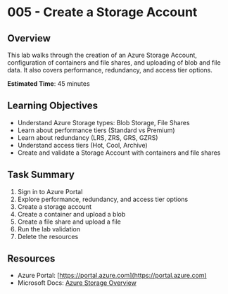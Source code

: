 # 005 - Create a Storage Account

## Overview
This lab walks through the creation of an Azure Storage Account, configuration of containers and file shares, and uploading of blob and file data. 
It also covers performance, redundancy, and access tier options.

**Estimated Time**: 45 minutes

## Learning Objectives
- Understand Azure Storage types: Blob Storage, File Shares
- Learn about performance tiers (Standard vs Premium)
- Learn about redundancy (LRS, ZRS, GRS, GZRS)
- Understand access tiers (Hot, Cool, Archive)
- Create and validate a Storage Account with containers and file shares

## Task Summary
1. Sign in to Azure Portal
2. Explore performance, redundancy, and access tier options
3. Create a storage account
4. Create a container and upload a blob
5. Create a file share and upload a file
6. Run the lab validation
7. Delete the resources

## Resources
- Azure Portal: [https://portal.azure.com](https://portal.azure.com)
- Microsoft Docs: [Azure Storage Overview](https://learn.microsoft.com/en-us/azure/storage/common/storage-introduction)
